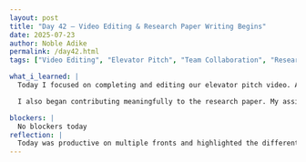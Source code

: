 ```yaml
---
layout: post
title: "Day 42 – Video Editing & Research Paper Writing Begins"
date: 2025-07-23
author: Noble Adike
permalink: /day42.html
tags: ["Video Editing", "Elevator Pitch", "Team Collaboration", "Research Paper", "Overleaf", "Smart Waste", "IoT"]

what_i_learned: |
  Today I focused on completing and editing our elevator pitch video. After some back-and-forth on whether to include captions, the team reached a consensus that satisfied everyone. Our faculty mentor reviewed the final product and was impressed with the quality and clarity of the message. We submitted the video a day early

  I also began contributing meaningfully to the research paper. My assigned sections were the Introduction and Results. I structured the introduction into four parts—background & motivation, problem statement & research gap, project objectives, and paper organization. I completed the first three sections and Kambili volunteered to handle the objectives section. I plan to begin writing the results section tomorrow and run the introduction draft by the writing center before uploading it to Overleaf.

blockers: |
  No blockers today
reflection: |
  Today was productive on multiple fronts and highlighted the different dimensions this project demands—from visual communication to academic writing. Seeing the final elevator pitch come together reminded me how impactful clarity and team synchronization can be. Writing the research paper introduction pushed me to translate weeks of technical work into a scholarly narrative. This required me to slow down, research deeply, and explain concepts in a way that aligns with academic standards. I’m more confident now in my ability to contribute to published research and articulate the value of what we’ve built.
---
```

